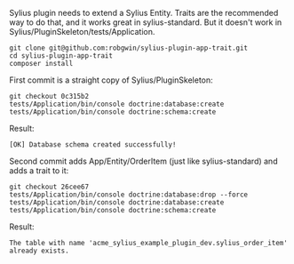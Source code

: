 Sylius plugin needs to extend a Sylius Entity.
Traits are the recommended way to do that, and it works great in sylius-standard.
But it doesn't work in Sylius/PluginSkeleton/tests/Application.

```
git clone git@github.com:robgwin/sylius-plugin-app-trait.git
cd sylius-plugin-app-trait
composer install
```

First commit is a straight copy of Sylius/PluginSkeleton:
```
git checkout 0c315b2
tests/Application/bin/console doctrine:database:create
tests/Application/bin/console doctrine:schema:create
```

Result:
```
[OK] Database schema created successfully!
```

Second commit adds App/Entity/OrderItem (just like sylius-standard) and adds a trait to it:
```
git checkout 26cee67
tests/Application/bin/console doctrine:database:drop --force
tests/Application/bin/console doctrine:database:create
tests/Application/bin/console doctrine:schema:create
```

Result:
```
The table with name 'acme_sylius_example_plugin_dev.sylius_order_item' already exists.
```
